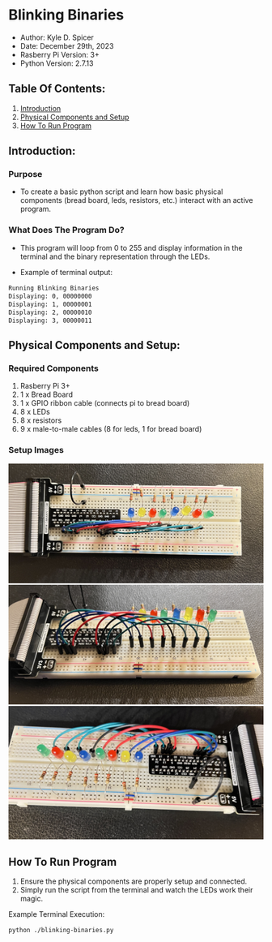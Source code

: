 # Blinking Binaries

- Author: Kyle D. Spicer
- Date: December 29th, 2023
- Rasberry Pi Version: 3+
- Python Version: 2.7.13

## Table Of Contents:
1. [Introduction](#introduction)
2. [Physical Components and Setup](#physical-components-and-setup)
3. [How To Run Program](#how-to-run-program)

## **Introduction:**
### Purpose
- To create a basic python script and learn how basic physical components (bread board, leds, resistors, etc.) interact with an active program.

### What Does The Program Do?
- This program will loop from 0 to 255 and display information in the terminal and the binary representation through the LEDs.

- Example of terminal output:
```
Running Blinking Binaries
Displaying: 0, 00000000
Displaying: 1, 00000001
Displaying: 2, 00000010
Displaying: 3, 00000011
```

## **Physical Components and Setup:**  
### Required Components
1. Rasberry Pi 3+
2. 1 x Bread Board
3. 1 x GPIO ribbon cable (connects pi to bread board)
4. 8 x LEDs
5. 8 x resistors
6. 9 x male-to-male cables (8 for leds, 1 for bread board)  

### Setup Images
![Image 1](images/1.jpg)
![Image 2](images/2.jpg)
![Image 3](images/3.jpg)



## **How To Run Program**
1. Ensure the physical components are properly setup and connected.
2. Simply run the script from the terminal and watch the LEDs work their magic.

Example Terminal Execution:
```
python ./blinking-binaries.py
```